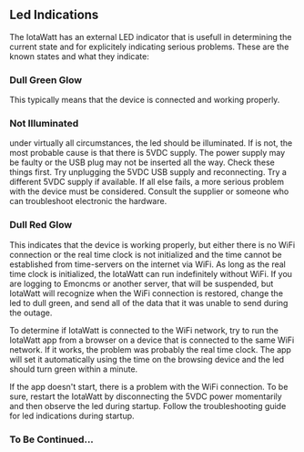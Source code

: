 ## Led Indications

The IotaWatt has an external LED indicator that is usefull in determining the current state and for explicitely indicating serious problems. These are the known states and what they indicate:

### Dull Green Glow

This typically means that the device is connected and working properly.

### Not Illuminated

under virtually all circumstances, the led should be illuminated.  If is not, the most probable cause is that there is 5VDC supply.  The power supply may be faulty or the USB plug may not be inserted all the way.  Check these things first.
Try unplugging the 5VDC USB supply and reconnecting.  Try a different 5VDC supply if available.  If all else fails, a more serious problem with the device must be considered. Consult the supplier or someone who can troubleshoot electronic the hardware.

### Dull Red Glow

This indicates that the device is working properly, but either there is no WiFi connection or the real time clock is not initialized and the time cannot be established from time-servers on the internet via WiFi. As long as the real time clock is initialized, the IotaWatt can run indefinitely without WiFi.  If you are logging to Emoncms or another server, that will be suspended, but IotaWatt will recognize when the WiFi connection is restored, change the led to dull green, and send all of the data that it was unable to send during the outage.

To determine if IotaWatt is connected to the WiFi network, try to run the IotaWatt app from a browser on a device that is connected to the same WiFi network.  If it works, the problem was probably the real time clock. The app will set it automatically using the time on the browsing device and the led should turn green within a minute.

If the app doesn't start, there is a problem with the WiFi connection. To be sure, restart the IotaWatt by disconnecting the 5VDC power momentarily and then observe the led during startup.  Follow the troubleshooting guide for led indications during startup.

### To Be Continued...

